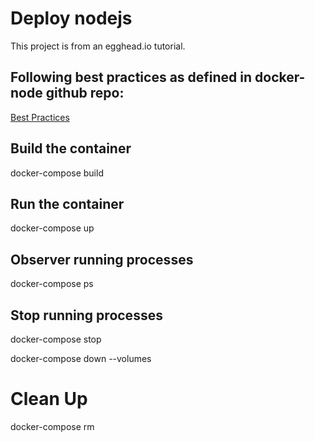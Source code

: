 
# Deploy nodejs
This project is from an egghead.io tutorial.

## Following best practices as defined in docker-node github repo:
[Best Practices](https://github.com/nodejs/docker-node/blob/master/docs/BestPractices.md)

## Build the container
docker-compose build

## Run the container
docker-compose up

## Observer running processes
docker-compose ps

## Stop running processes
docker-compose stop

docker-compose down --volumes

# Clean Up
docker-compose rm
